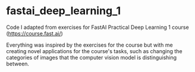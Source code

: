 # fastai_deep_learning_1
Code I adapted from exercises for FastAI Practical Deep Learning 1 course (https://course.fast.ai/)

Everything was inspired by the exercises for the course but with me creating novel applications for the course's tasks, such as changing the categories of images that the computer vision model is distinguishing between.
